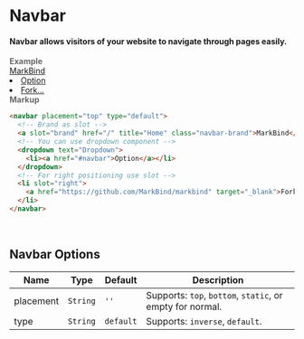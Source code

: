 # Navbar

#### Navbar allows visitors of your website to navigate through pages easily.

<tip-box border-left-color="#00B0F0">
  <i style="font-style: normal; font-weight: bold; color: dimgray">Example</i><br>
    <navbar type="default">
      <!-- Brand as slot -->
      <a slot="brand" href="/" title="Home" class="navbar-brand">MarkBind</a>
      <!-- You can use dropdown component -->
      <dropdown text="Dropdown">
        <li><a href="#navbar">Option</a></li>
      </dropdown>
      <!-- For right positioning use slot -->
      <li slot="right">
        <a href="https://github.com/MarkBind/markbind" target="_blank">Fork...</a>
      </li>
    </navbar>
</tip-box>

<tip-box border-left-color="black">
<i style="font-style: normal; font-weight: bold; color: dimgray">Markup</i>

```html
<navbar placement="top" type="default">
  <!-- Brand as slot -->
  <a slot="brand" href="/" title="Home" class="navbar-brand">MarkBind</a>
  <!-- You can use dropdown component -->
  <dropdown text="Dropdown">
    <li><a href="#navbar">Option</a></li>
  </dropdown>
  <!-- For right positioning use slot -->
  <li slot="right">
    <a href="https://github.com/MarkBind/markbind" target="_blank">Fork...</a>
  </li>
</navbar>
```
</tip-box>
<br>

## Navbar Options
Name | Type | Default | Description 
--- | --- | --- | ---
placement | `String` | `''` | Supports: `top`, `bottom`, `static`, or empty for normal. 
type | `String` | `default` | Supports: `inverse`, `default`.
